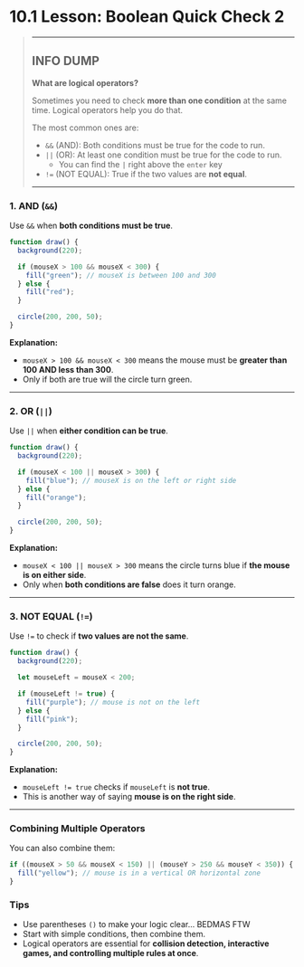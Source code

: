 # 10.1 Lesson: Boolean Quick Check 2


> ---
> ## INFO DUMP
> 
> **What are logical operators?**
> 
> Sometimes you need to check **more than one condition** at the same time. Logical operators help you do that.
> 
> The most common ones are:
> 
> * `&&` (AND): Both conditions must be true for the code to run.
> * `||` (OR): At least one condition must be true for the code to run.
>   * You can find the `|` right above the `enter` key
> * `!=` (NOT EQUAL): True if the two values are **not equal**.
> 
> ---


### 1. AND (`&&`)

Use `&&` when **both conditions must be true**.

```javascript
function draw() {
  background(220);

  if (mouseX > 100 && mouseX < 300) {
    fill("green"); // mouseX is between 100 and 300
  } else {
    fill("red");
  }

  circle(200, 200, 50);
}
```

**Explanation:**

* `mouseX > 100 && mouseX < 300` means the mouse must be **greater than 100 AND less than 300**.
* Only if both are true will the circle turn green.

---

### 2. OR (`||`)

Use `||` when **either condition can be true**.

```javascript
function draw() {
  background(220);

  if (mouseX < 100 || mouseX > 300) {
    fill("blue"); // mouseX is on the left or right side
  } else {
    fill("orange");
  }

  circle(200, 200, 50);
}
```

**Explanation:**

* `mouseX < 100 || mouseX > 300` means the circle turns blue if **the mouse is on either side**.
* Only when **both conditions are false** does it turn orange.

---

### 3. NOT EQUAL (`!=`)

Use `!=` to check if **two values are not the same**.

```javascript
function draw() {
  background(220);

  let mouseLeft = mouseX < 200;

  if (mouseLeft != true) {
    fill("purple"); // mouse is not on the left
  } else {
    fill("pink");
  }

  circle(200, 200, 50);
}
```

**Explanation:**

* `mouseLeft != true` checks if `mouseLeft` is **not true**.
* This is another way of saying **mouse is on the right side**.

---

### Combining Multiple Operators

You can also combine them:

```javascript
if ((mouseX > 50 && mouseX < 150) || (mouseY > 250 && mouseY < 350)) {
  fill("yellow"); // mouse is in a vertical OR horizontal zone
}
```

### Tips

* Use parentheses `()` to make your logic clear... BEDMAS FTW
* Start with simple conditions, then combine them.
* Logical operators are essential for **collision detection, interactive games, and controlling multiple rules at once**.

